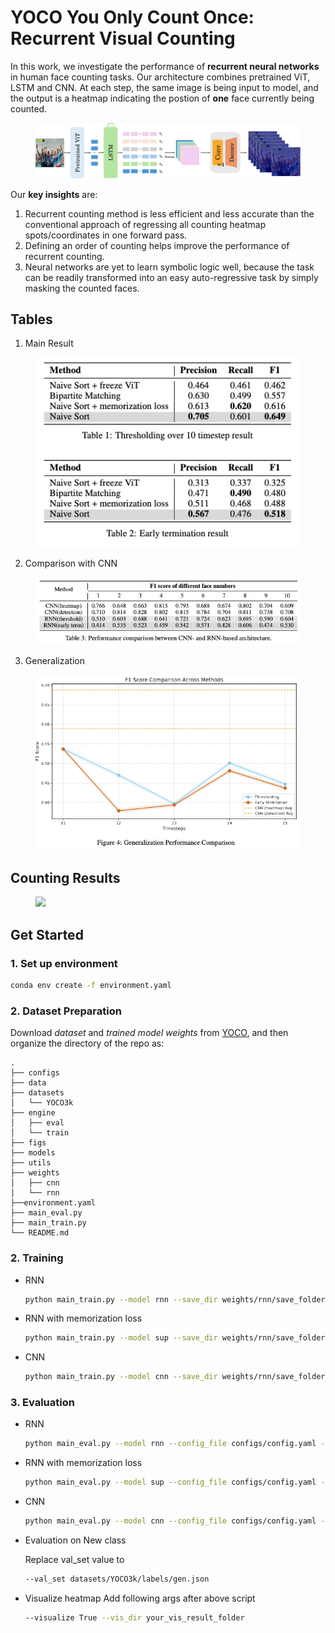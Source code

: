 # YOCO You Only Count Once: Recurrent Visual Counting

In this work, we investigate the performance of <B>recurrent neural networks</B> in human face counting tasks. Our architecture combines pretrained ViT, LSTM and CNN. At each step, the same image is being input to model, and the output is a heatmap indicating the postion of **one** face currently being counted.

<figure>
<img src="figs/main_arch.png">
</figure>

Our <B>key insights</B> are:
1. Recurrent counting method is less efficient and less accurate than the conventional approach of regressing all counting heatmap spots/coordinates in one forward pass.
2. Defining an order of counting helps improve the performance of recurrent counting.
3. Neural networks are yet to learn symbolic logic well, because the task can be readily transformed into an easy auto-regressive task by simply masking the counted faces.


## Tables
1. Main Result
<figure>
<img src="figs/main_table.png">
</figure>

2. Comparison with CNN
<figure>
<img src="figs/cnn_compare.png">
</figure>

3. Generalization
<figure>
<img src="figs/generalization.png">
</figure>


## Counting Results

<figure>
<img src="figs/vis.png">
</figure>

## Get Started
### 1. Set up environment

```bash
conda env create -f environment.yaml
```
### 2. Dataset Preparation
Download <I>dataset</I> and <I>trained model weights</I> from [YOCO](https://drive.google.com/drive/folders/0ADueAzOJAMuHUk9PVA?dmr=1&ec=wgc-drive-globalnav-goto), and then organize the directory of the repo as:
```plain
.
├── configs
├── data
├── datasets
│   └── YOCO3k
├── engine
│   ├── eval
│   └── train
├── figs
├── models
├── utils
├── weights
│   ├── cnn
│   └── rnn
├──environment.yaml
├── main_eval.py
├── main_train.py
└── README.md
```


### 2. Training

* RNN
    
    ```bash
    python main_train.py --model rnn --save_dir weights/rnn/save_folder --config_file configs/config.yaml --train_set datasets/YOCO3k/labels/train.txt 
    ```

* RNN with memorization loss

    ```bash
    python main_train.py --model sup --save_dir weights/rnn/save_folder --config_file configs/config.yaml --train_set datasets/YOCO3k/labels/train.txt 
    ```

* CNN

    ```bash
    python main_train.py --model cnn --save_dir weights/rnn/save_folder --config_file configs/config.yaml --train_set datasets/YOCO3k/labels/train.txt 
    ```

### 3. Evaluation

* RNN
    
    ```bash
    python main_eval.py --model rnn --config_file configs/config.yaml --val_set datasets/YOCO3k/labels/val.json
    ```

* RNN with memorization loss

    ```bash
    python main_eval.py --model sup --config_file configs/config.yaml --val_set datasets/YOCO3k/labels/val.json 
    ```

* CNN

    ```bash
    python main_eval.py --model cnn --config_file configs/config.yaml --val_set datasets/YOCO3k/labels/val.json
    ```

* Evaluation on New class

    Replace val_set value to
    ```bash
    --val_set datasets/YOCO3k/labels/gen.json
    ``` 

* Visualize heatmap
    Add following args after above script
    ```bash
    --visualize True --vis_dir your_vis_result_folder
    ``` 
